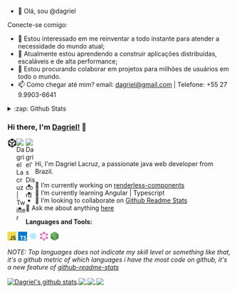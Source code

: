 - 👋 Olá, sou @dagriel

Conecte-se comigo:


- 👀 Estou interessado em me reinventar a todo instante para atender a necessidade do mundo atual;
- 🌱 Atualmente estou aprendendo a construir aplicações distribuídas, escaláveis e de alta performance;
- 💞️ Estou procurando colaborar em projetos para milhões de usuários em todo o mundo.
- 📫 Como chegar até mim? email: dagriel@gmail.com | Telefone: +55 27 9.9903-6641

<details>
  <summary>:zap: Github Stats</summary>
    <img align="left" alt="Profile Github Stats" src="https://github-readme-stats-brown-eta-15.vercel.app/api?username=dagriel&show_icons=true&hide_border=true">
</details>


<!---
dagriel/dagriel is a ✨ special ✨ repository because its `README.md` (this file) appears on your GitHub profile.
You can click the Preview link to take a look at your changes.
--->


### Hi there, I'm [Dagriel!](https://dagriel.github.io) 👋

<a href="https://codesandbox.io/u/dagriel">
  <img align="left" alt="Dagriel Lacruz | CodeSandbox" width="20px" src="https://raw.githubusercontent.com/anuraghazra/anuraghazra/master/assets/codesandbox.svg" />
</a>
<a href="https://twitter.com/dagriel">
  <img align="left" alt="Dagriel Lacruz | Twitter" width="21px" src="https://raw.githubusercontent.com/anuraghazra/anuraghazra/master/assets/twitter.svg" />
</a>
<a href="https://discord.gg/VK4k3Br">
  <img align="left" alt="Dagriel's Discord" width="21px" src="https://raw.githubusercontent.com/anuraghazra/anuraghazra/master/assets/discord-round.svg" />
</a>

<br />
<br />

Hi, I'm Dagriel Lacruz, a passionate java web developer from Brazil.

- 🔭 I’m currently working on [renderless-components](https://github.com/timelessco/renderless-components)
- 🌱 I’m currently learning Angular | Typescript
- 👯 I’m looking to collaborate on [Github Readme Stats](https://github.com/dagriel/github-readme-stats)
- 💬 Ask me about anything [here](https://github.com/dagriel/dagriel/issues)

**Languages and Tools:**  

<code><img height="20" src="https://raw.githubusercontent.com/github/explore/80688e429a7d4ef2fca1e82350fe8e3517d3494d/topics/javascript/javascript.png"></code>
<code><img height="20" src="https://raw.githubusercontent.com/github/explore/80688e429a7d4ef2fca1e82350fe8e3517d3494d/topics/typescript/typescript.png"></code>
<code><img height="20" src="https://raw.githubusercontent.com/github/explore/80688e429a7d4ef2fca1e82350fe8e3517d3494d/topics/react/react.png"></code>
<code><img height="20" src="https://raw.githubusercontent.com/github/explore/5c058a388828bb5fde0bcafd4bc867b5bb3f26f3/topics/graphql/graphql.png"></code>
<code><img height="20" src="https://raw.githubusercontent.com/github/explore/80688e429a7d4ef2fca1e82350fe8e3517d3494d/topics/nodejs/nodejs.png"></code>    

<!--- 
  if you have forked this to use on your profile, 
  Change the `github-readme-stats.anuraghazra1.vercel.app` to `github-readme-stats.vercel.app` 
--->

<!-- Change the `github-readme-stats.anuraghazra1.vercel.app` to `github-readme-stats.vercel.app`  -->

*NOTE: Top languages does not indicate my skill level or something like that, it's a github metric of which languages i have the most code on github, it's a new feature of [github-readme-stats](https://github.com/dagriel/github-readme-stats)*

<a href="https://github.com/dagriel/github-readme-stats">
  <img align="center" src="https://github-readme-stats-brown-eta-15.vercel.app/api?username=dagriel&show_icons=true&include_all_commits=true&theme=material-palenight" alt="Dagriel's github stats" />
</a>
<a href="https://github.com/dagriel/github-readme-stats">
  <!-- Change the `github-readme-stats.anuraghazra1.vercel.app` to `github-readme-stats.vercel.app`  -->
  <img align="center" src="https://github-readme-stats-brown-eta-15.vercel.app/api/top-langs/?username=dagriel&layout=compact&theme=material-palenight" />
</a>

<a href="https://github.com/dagriel/github-readme-stats">
  <!-- Change the `github-readme-stats.anuraghazra1.vercel.app` to `github-readme-stats.vercel.app`  -->
  <img align="center" src="https://github-readme-stats-brown-eta-15.vercel.app/api/pin/?username=dagriel&repo=github-readme-stats&theme=material-palenight" />
</a>    
<a href="https://github.com/dagriel/dagriel.github.io">
  <!-- Change the `github-readme-stats.anuraghazra1.vercel.app` to `github-readme-stats.vercel.app`  -->
  <img align="center" src="https://github-readme-stats-brown-eta-15.vercel.app/api/pin/?username=dagriel&repo=dagriel.github.io&theme=material-palenight" />
</a>

